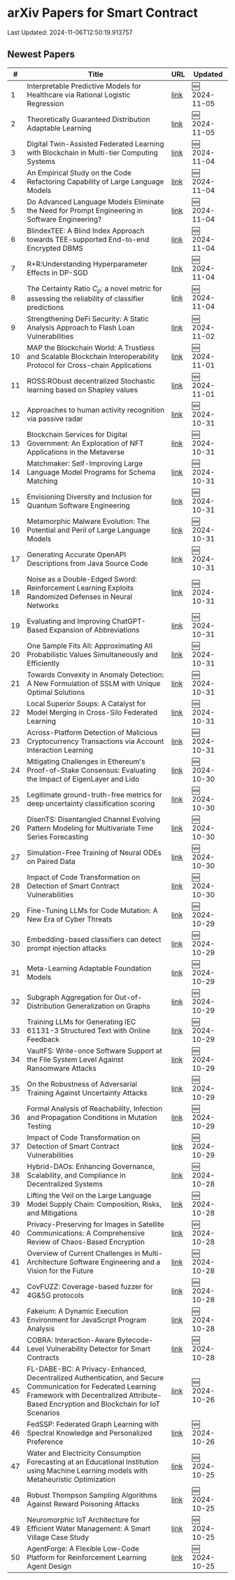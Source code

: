 # arXiv Papers for Smart Contract

Last Updated: 2024-11-06T12:50:19.913757

## Newest Papers

|\#|Title|URL|Updated|
|---|---|---|---|
|1|Interpretable Predictive Models for Healthcare via Rational Logistic Regression|[link](http://arxiv.org/abs/2411.03224v1)|🆕 2024-11-05|
|2|Theoretically Guaranteed Distribution Adaptable Learning|[link](http://arxiv.org/abs/2411.02921v1)|🆕 2024-11-05|
|3|Digital Twin-Assisted Federated Learning with Blockchain in Multi-tier Computing Systems|[link](http://arxiv.org/abs/2411.02323v1)|🆕 2024-11-04|
|4|An Empirical Study on the Code Refactoring Capability of Large Language Models|[link](http://arxiv.org/abs/2411.02320v1)|🆕 2024-11-04|
|5|Do Advanced Language Models Eliminate the Need for Prompt Engineering in Software Engineering?|[link](http://arxiv.org/abs/2411.02093v1)|🆕 2024-11-04|
|6|BlindexTEE: A Blind Index Approach towards TEE-supported End-to-end Encrypted DBMS|[link](http://arxiv.org/abs/2411.02084v1)|🆕 2024-11-04|
|7|R+R:Understanding Hyperparameter Effects in DP-SGD|[link](http://arxiv.org/abs/2411.02051v1)|🆕 2024-11-04|
|8|The Certainty Ratio $C_ρ$: a novel metric for assessing the reliability of classifier predictions|[link](http://arxiv.org/abs/2411.01973v1)|🆕 2024-11-04|
|9|Strengthening DeFi Security: A Static Analysis Approach to Flash Loan Vulnerabilities|[link](http://arxiv.org/abs/2411.01230v1)|🆕 2024-11-02|
|10|MAP the Blockchain World: A Trustless and Scalable Blockchain Interoperability Protocol for Cross-chain Applications|[link](http://arxiv.org/abs/2411.00422v1)|🆕 2024-11-01|
|11|ROSS:RObust decentralized Stochastic learning based on Shapley values|[link](http://arxiv.org/abs/2411.00365v1)|🆕 2024-11-01|
|12|Approaches to human activity recognition via passive radar|[link](http://arxiv.org/abs/2410.24166v1)|🆕 2024-10-31|
|13|Blockchain Services for Digital Government: An Exploration of NFT Applications in the Metaverse|[link](http://arxiv.org/abs/2411.00076v1)|🆕 2024-10-31|
|14|Matchmaker: Self-Improving Large Language Model Programs for Schema Matching|[link](http://arxiv.org/abs/2410.24105v1)|🆕 2024-10-31|
|15|Envisioning Diversity and Inclusion for Quantum Software Engineering|[link](http://arxiv.org/abs/2410.23972v1)|🆕 2024-10-31|
|16|Metamorphic Malware Evolution: The Potential and Peril of Large Language Models|[link](http://arxiv.org/abs/2410.23894v1)|🆕 2024-10-31|
|17|Generating Accurate OpenAPI Descriptions from Java Source Code|[link](http://arxiv.org/abs/2410.23873v1)|🆕 2024-10-31|
|18|Noise as a Double-Edged Sword: Reinforcement Learning Exploits Randomized Defenses in Neural Networks|[link](http://arxiv.org/abs/2410.23870v1)|🆕 2024-10-31|
|19|Evaluating and Improving ChatGPT-Based Expansion of Abbreviations|[link](http://arxiv.org/abs/2410.23866v1)|🆕 2024-10-31|
|20|One Sample Fits All: Approximating All Probabilistic Values Simultaneously and Efficiently|[link](http://arxiv.org/abs/2410.23808v1)|🆕 2024-10-31|
|21|Towards Convexity in Anomaly Detection: A New Formulation of SSLM with Unique Optimal Solutions|[link](http://arxiv.org/abs/2410.23774v1)|🆕 2024-10-31|
|22|Local Superior Soups: A Catalyst for Model Merging in Cross-Silo Federated Learning|[link](http://arxiv.org/abs/2410.23660v1)|🆕 2024-10-31|
|23|Across-Platform Detection of Malicious Cryptocurrency Transactions via Account Interaction Learning|[link](http://arxiv.org/abs/2410.23563v1)|🆕 2024-10-31|
|24|Mitigating Challenges in Ethereum's Proof-of-Stake Consensus: Evaluating the Impact of EigenLayer and Lido|[link](http://arxiv.org/abs/2410.23422v1)|🆕 2024-10-30|
|25|Legitimate ground-truth-free metrics for deep uncertainty classification scoring|[link](http://arxiv.org/abs/2410.23046v1)|🆕 2024-10-30|
|26|DisenTS: Disentangled Channel Evolving Pattern Modeling for Multivariate Time Series Forecasting|[link](http://arxiv.org/abs/2410.22981v1)|🆕 2024-10-30|
|27|Simulation-Free Training of Neural ODEs on Paired Data|[link](http://arxiv.org/abs/2410.22918v1)|🆕 2024-10-30|
|28|Impact of Code Transformation on Detection of Smart Contract Vulnerabilities|[link](http://arxiv.org/abs/2410.21685v2)|🆕 2024-10-30|
|29|Fine-Tuning LLMs for Code Mutation: A New Era of Cyber Threats|[link](http://arxiv.org/abs/2410.22293v1)|🆕 2024-10-29|
|30|Embedding-based classifiers can detect prompt injection attacks|[link](http://arxiv.org/abs/2410.22284v1)|🆕 2024-10-29|
|31|Meta-Learning Adaptable Foundation Models|[link](http://arxiv.org/abs/2410.22264v1)|🆕 2024-10-29|
|32|Subgraph Aggregation for Out-of-Distribution Generalization on Graphs|[link](http://arxiv.org/abs/2410.22228v1)|🆕 2024-10-29|
|33|Training LLMs for Generating IEC 61131-3 Structured Text with Online Feedback|[link](http://arxiv.org/abs/2410.22159v1)|🆕 2024-10-29|
|34|VaultFS: Write-once Software Support at the File System Level Against Ransomware Attacks|[link](http://arxiv.org/abs/2410.21979v1)|🆕 2024-10-29|
|35|On the Robustness of Adversarial Training Against Uncertainty Attacks|[link](http://arxiv.org/abs/2410.21952v1)|🆕 2024-10-29|
|36|Formal Analysis of Reachability, Infection and Propagation Conditions in Mutation Testing|[link](http://arxiv.org/abs/2410.21904v1)|🆕 2024-10-29|
|37|Impact of Code Transformation on Detection of Smart Contract Vulnerabilities|[link](http://arxiv.org/abs/2410.21685v1)|🆕 2024-10-29|
|38|Hybrid-DAOs: Enhancing Governance, Scalability, and Compliance in Decentralized Systems|[link](http://arxiv.org/abs/2410.21593v1)|🆕 2024-10-28|
|39|Lifting the Veil on the Large Language Model Supply Chain: Composition, Risks, and Mitigations|[link](http://arxiv.org/abs/2410.21218v1)|🆕 2024-10-28|
|40|Privacy-Preserving for Images in Satellite Communications: A Comprehensive Review of Chaos-Based Encryption|[link](http://arxiv.org/abs/2410.21177v1)|🆕 2024-10-28|
|41|Overview of Current Challenges in Multi-Architecture Software Engineering and a Vision for the Future|[link](http://arxiv.org/abs/2410.20984v1)|🆕 2024-10-28|
|42|CovFUZZ: Coverage-based fuzzer for 4G&5G protocols|[link](http://arxiv.org/abs/2410.20958v1)|🆕 2024-10-28|
|43|Fakeium: A Dynamic Execution Environment for JavaScript Program Analysis|[link](http://arxiv.org/abs/2410.20862v1)|🆕 2024-10-28|
|44|COBRA: Interaction-Aware Bytecode-Level Vulnerability Detector for Smart Contracts|[link](http://arxiv.org/abs/2410.20712v1)|🆕 2024-10-28|
|45|FL-DABE-BC: A Privacy-Enhanced, Decentralized Authentication, and Secure Communication for Federated Learning Framework with Decentralized Attribute-Based Encryption and Blockchain for IoT Scenarios|[link](http://arxiv.org/abs/2410.20259v1)|🆕 2024-10-26|
|46|FedSSP: Federated Graph Learning with Spectral Knowledge and Personalized Preference|[link](http://arxiv.org/abs/2410.20105v1)|🆕 2024-10-26|
|47|Water and Electricity Consumption Forecasting at an Educational Institution using Machine Learning models with Metaheuristic Optimization|[link](http://arxiv.org/abs/2410.19709v1)|🆕 2024-10-25|
|48|Robust Thompson Sampling Algorithms Against Reward Poisoning Attacks|[link](http://arxiv.org/abs/2410.19705v1)|🆕 2024-10-25|
|49|Neuromorphic IoT Architecture for Efficient Water Management: A Smart Village Case Study|[link](http://arxiv.org/abs/2410.19562v1)|🆕 2024-10-25|
|50|AgentForge: A Flexible Low-Code Platform for Reinforcement Learning Agent Design|[link](http://arxiv.org/abs/2410.19528v1)|🆕 2024-10-25|
